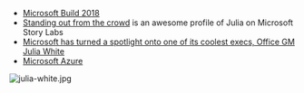 - [Microsoft Build 2018](https://www.microsoft.com/en-us/build)
- [Standing out from the crowd](https://news.microsoft.com/stories/people/julia-white.html) is an awesome profile of Julia on Microsoft Story Labs
- [Microsoft has turned a spotlight onto one of its coolest execs, Office GM Julia White](http://www.businessinsider.com/microsoft-julia-white-profile-2014-7)
- [Microsoft Azure](https://azure.microsoft.com/en-us/)

![julia-white.jpg](https://changelog-assets.s3.amazonaws.com/changelog-298-julia-white.jpg)